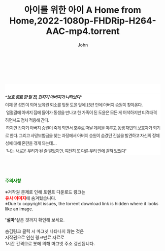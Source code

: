 ﻿---
layout: post
title:  "아이를 위한 아이 A Home from Home,2022-1080p-FHDRip-H264-AAC-mp4.torrent"
author: John
categories: [ 영화 ]
tags: [  ]
image:  
description: "아이를 위한 아이 A Home from Home,2022-1080p-FHDRip-H264-AAC-mp4 torrent 정보 공유"
toc: true
toc_sticky: true
---

<br>
<div class="view-img">
<a class="view_image" href="http://torrentmobile60.com/bbs/view_image.php?fn=%2Fdata%2Ffile%2Fmovie%2F1742003963_pmo43rAa_94910d26ecfbcd3328b3121e67cd7a69edf2ec5b.jpg" target="_blank"><img alt="" class="img-tag" content="http://torrentmobile60.com/data/file/movie/1742003963_pmo43rAa_94910d26ecfbcd3328b3121e67cd7a69edf2ec5b.jpg" itemprop="image" src="http://torrentmobile60.com/data/file/movie/1742003963_pmo43rAa_94910d26ecfbcd3328b3121e67cd7a69edf2ec5b.jpg"/></a><a class="view_image" href="http://torrentmobile60.com/bbs/view_image.php?fn=%2Fdata%2Ffile%2Fmovie%2F1742003963_y0a4GZfx_a623ef9b419a3daacd81dcd46db1c7a035896650.jpg" target="_blank"><img alt="" class="img-tag" content="http://torrentmobile60.com/data/file/movie/1742003963_y0a4GZfx_a623ef9b419a3daacd81dcd46db1c7a035896650.jpg" itemprop="image" src="http://torrentmobile60.com/data/file/movie/1742003963_y0a4GZfx_a623ef9b419a3daacd81dcd46db1c7a035896650.jpg"/></a></div><div class="view-content" itemprop="description">
<p><br/></p><div class="title_area" style="margin:0px 0px 9px;padding:0px;list-style:none;font-size:12px;font-family:'나눔고딕', NanumGothic, '돋움', Dotum, Helvetica, 'AppleSDGothicNeo-Medium', AppleGothic, sans-serif;height:30px;float:none;background-color:rgb(255,255,255);"><h4 class="h_story" style="margin:5px 10px 0px 0px;padding:0px;list-style:none;font-size:12px;font-family:'돋움', sans-serif;height:18px;width:49px;background:url(&quot;https://ssl.pstatic.net/static/movie/2020/10/h_tx_sp5.png&quot;) no-repeat 0px -17px;float:left;"><strong class="blind" style="margin:0px;padding:0px;list-style:none;font-size:0px;font-family:inherit;color:inherit;width:1px;height:1px;line-height:0;">줄거리</strong></h4></div><h5 class="h_tx_story" style="margin:-7px 0px 1px;padding:0px;list-style:none;font-size:14px;font-family:'나눔고딕', NanumGothic, Helvetica, sans-serif;color:rgb(51,51,51);background-image:url(&quot;https://ssl.pstatic.net/static/movie/2014/01/blank.gif&quot;);letter-spacing:-1px;line-height:25px;background-color:rgb(255,255,255);">“보호 종료 한 달 전, 갑자기 아버지가 나타났다”</h5><p class="con_tx" style="margin-top:-1px;margin-bottom:-6px;list-style:none;font-size:14px;font-family:'나눔고딕', NanumGothic, '돋움', Dotum, Helvetica, 'AppleSDGothicNeo-Medium', AppleGothic, sans-serif;color:rgb(51,51,51);background-image:url(&quot;https://ssl.pstatic.net/static/movie/2014/01/blank.gif&quot;);letter-spacing:-1px;line-height:25px;background-color:rgb(255,255,255);">이제 곧 성인이 되어 보육원 퇴소를 앞둔 도윤 앞에 15년 만에 아버지 승원이 찾아온다.<br style="list-style:none;font-size:12px;font-family:'돋움', sans-serif;color:rgb(0,0,0);"/> 얼떨결에 아버지 집에 들어가 동생을 만나고 한 가족이 된 도윤은 모든 게 어색하지만 티격태격 하면서도 점차 적응해 간다.<br style="list-style:none;font-size:12px;font-family:'돋움', sans-serif;color:rgb(0,0,0);"/> 하지만 갑자기 아버지 승원이 죽게 되면서 호주로 떠날 계획을 미루고 동생 재민의 보호자가 되기로 한다. 그리고 사망보험금을 찾는 과정에서 아버지 승원이 숨겼던 진실을 발견하고 자신의 정체성에 대해 혼란을 겪게 되는데…<br style="list-style:none;font-size:12px;font-family:'돋움', sans-serif;color:rgb(0,0,0);"/> "나는 새로운 우리가 된 줄 알았지만, 여전히 또 다른 우리 안에 갇혀 있었다”</p> </div>
    
<br><br><br>
<p data-ke-size="size16"><b><span style="color: green;">주의사항</span></b><br /><br />※저작권 문제로 인해 토렌트 다운로드 링크는<br /><b><span style="color: red;">유사 이미지</span></b>에 숨겨뒀습니다.<br />※Due to copyright issues, the torrent download link is hidden where it looks like an image.<br /><br /><b>'설마'</b>싶은 것까지 확인해 보세요.<br /><br />숨김링크 클릭 시 마그넷 나타나지 않는 것은<br />저작권으로 인한 링크만료 자료로<br />1시간 간격으로 봇에 의해 마그넷 주소 갱신됩니다.</p>
